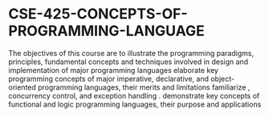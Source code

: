 # CSE-425-CONCEPTS-OF-PROGRAMMING-LANGUAGE
The objectives of this course are to  illustrate the programming paradigms, principles, fundamental concepts and techniques involved in design and implementation of major programming languages elaborate key programming concepts of major imperative, declarative, and object-oriented programming languages, their merits and limitations familiarize , concurrency control, and exception handling . demonstrate key concepts of functional and logic programming languages, their purpose and applications
